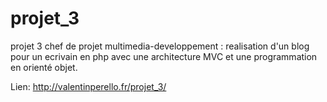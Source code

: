 # projet_3
projet 3 chef de projet multimedia-developpement : realisation d'un blog pour un ecrivain en php avec une architecture MVC et une programmation en orienté objet.

Lien: http://valentinperello.fr/projet_3/
